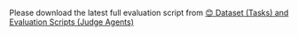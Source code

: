 Please download the latest full evaluation script from [😊 Dataset (Tasks) and Evaluation Scripts (Judge Agents)](https://huggingface.co/datasets/osunlp/Mind2Web-2)